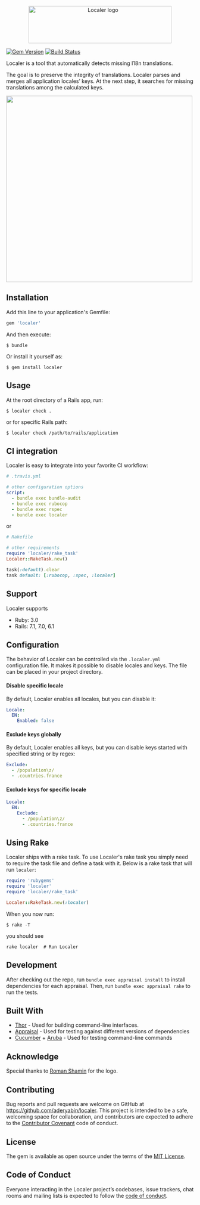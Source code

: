 
<p align="center">
<img title="Localer logo" width="384" height="100" src="https://gist.githubusercontent.com/aderyabin/cb0512cbcd6cb4c79a4d84a4831109a5/raw/localer-logo.png">
</p>

[![Gem Version](https://badge.fury.io/rb/localer.svg)](https://rubygems.org/gems/localer) [![Build Status](https://github.com/aderyabin/localer/workflows/Build/badge.svg)](https://github.com/aderyabin/localer/actions)

Localer is a tool that automatically detects missing I18n translations.

The goal is to preserve the integrity of translations. Localer parses and merges all  application locales’ keys. At the next step, it searches for missing translations among the calculated keys.

<p align="left">
  <img height="500" src="https://gist.githubusercontent.com/aderyabin/cb0512cbcd6cb4c79a4d84a4831109a5/raw/localer2.png">
</p>

## Installation

Add this line to your application's Gemfile:

```ruby
gem 'localer'
```

And then execute:

    $ bundle

Or install it yourself as:

    $ gem install localer

## Usage

At the root directory of a Rails app, run:

    $ localer check .

or for specific Rails path:

    $ localer check /path/to/rails/application

## CI integration

Localer is easy to integrate into your favorite CI workflow:
```yml
# .travis.yml

# other configuration options
script:
  - bundle exec bundle-audit
  - bundle exec rubocop
  - bundle exec rspec
  - bundle exec localer
```

or

```ruby
# Rakefile

# other requirements
require 'localer/rake_task'
Localer::RakeTask.new()

task(:default).clear
task default: [:rubocop, :spec, :localer]
```

## Support

Localer supports
* Ruby: 3.0
* Rails: 7.1, 7.0, 6.1

## Configuration

The behavior of Localer can be controlled via the `.localer.yml` configuration file. It makes it possible to disable locales and keys. The file can be placed in your project directory.

#### Disable specific locale

By default, Localer enables all locales, but you can disable it:

```yml
Locale:
  EN:
    Enabled: false
```

#### Exclude keys globally
By default, Localer enables all keys, but you can disable keys started with specified string or by regex:

```yml
Exclude:
  - /population\z/
  - .countries.france
```

#### Exclude keys for specific locale
```yml
Locale:
  EN:
    Exclude:
      - /population\z/
      - .countries.france
```

## Using Rake

Localer ships with a rake task. To use Localer's rake task you simply need to require the task file and define a task with it. Below is a rake task that will run `localer`:

```ruby
require 'rubygems'
require 'localer'
require 'localer/rake_task'

Localer::RakeTask.new(:localer)
```

When you now run:

    $ rake -T

you should see

```
rake localer  # Run Localer
```

## Development

After checking out the repo, run `bundle exec appraisal install` to install dependencies for each appraisal. Then, run `bundle exec appraisal rake` to run the tests.

## Built With

* [Thor](https://github.com/erikhuda/thor) - Used for building  command-line interfaces.
* [Appraisal](https://github.com/thoughtbot/appraisal) -  Used for testing against different versions of dependencies
* [Cucumber](https://github.com/cucumber/cucumber) + [Aruba](https://github.com/cucumber/aruba) - Used for testing command-line commands

## Acknowledge
Special thanks to [Roman Shamin](https://www.facebook.com/romanshamin) for the logo.

## Contributing

Bug reports and pull requests are welcome on GitHub at https://github.com/aderyabin/localer. This project is intended to be a safe, welcoming space for collaboration, and contributors are expected to adhere to the [Contributor Covenant](http://contributor-covenant.org) code of conduct.

## License

The gem is available as open source under the terms of the [MIT License](https://opensource.org/licenses/MIT).

## Code of Conduct

Everyone interacting in the Localer project’s codebases, issue trackers, chat rooms and mailing lists is expected to follow the [code of conduct](https://github.com/aderyabin/localer/blob/master/CODE_OF_CONDUCT.md).
